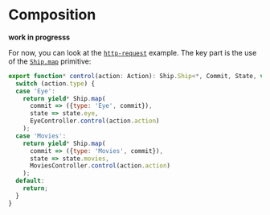 # Composition
**work in progresss**

For now, you can look at the [`http-request`](https://github.com/clarus/redux-ship/tree/master/examples/http-request) example. The key part is the use of the [`Ship.map`](https://clarus.github.io/redux-ship/docs/api.html) primitive:
```js
export function* control(action: Action): Ship.Ship<*, Commit, State, void> {
  switch (action.type) {
  case 'Eye':
    return yield* Ship.map(
      commit => ({type: 'Eye', commit}),
      state => state.eye,
      EyeController.control(action.action)
    );
  case 'Movies':
    return yield* Ship.map(
      commit => ({type: 'Movies', commit}),
      state => state.movies,
      MoviesController.control(action.action)
    );
  default:
    return;
  }
}
```
